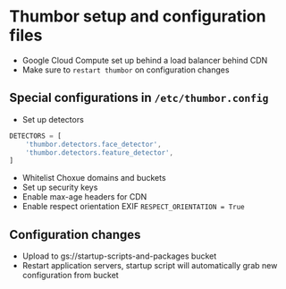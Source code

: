 # Thumbor setup and configuration files


* Google Cloud Compute set up behind a load balancer behind CDN
* Make sure to `restart thumbor` on configuration changes



## Special configurations in `/etc/thumbor.config`
* Set up detectors
```javascript
DETECTORS = [
    'thumbor.detectors.face_detector',
    'thumbor.detectors.feature_detector',
]
```
* Whitelist Choxue domains and buckets
* Set up security keys
* Enable max-age headers for CDN
* Enable respect orientation EXIF `RESPECT_ORIENTATION = True`


## Configuration changes
* Upload to gs://startup-scripts-and-packages bucket
* Restart application servers, startup script will automatically grab new configuration from bucket
